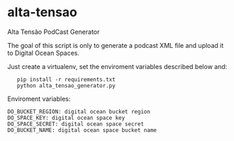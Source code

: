 # alta-tensao
Alta Tensão PodCast Generator

The goal of this script is only to generate a podcast XML file and upload it to Digital Ocean Spaces.

Just create a virtualenv, set the enviroment variables described below and:

```
   pip install -r requirements.txt
   python alta_tensao_generator.py
```

Enviroment variables:


```
DO_BUCKET_REGION: digital ocean bucket region
DO_SPACE_KEY: digital ocean space key
DO_SPACE_SECRET: digital ocean space secret
DO_BUCKET_NAME: digital ocean space bucket name
```

